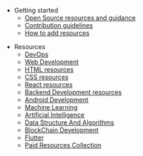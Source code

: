 - Getting started
  - [Open Source resources and guidance](../pages/open-source-resources.md)
  - [Contribution guidelines](../Contributing.md)
  - [How to add resources](../how-to-add-resources.md)

* Resources
  - [DevOps](./../pages/devops-resources.md)
  - [Web Development](../pages/web-development-resources.md)
  - [HTML resources](./../pages/HTML-resources.md)
  - [CSS resources](./../pages/CSS-resources.md)
  - [React resources](./../pages/react-resources.md)
  - [Backend Development resources](./../pages/backend-development-resource.md)
  - [Android Development](../pages/android-development-resources.md)
  - [Machine Learning](../pages/machine-learning-resources.md)
  - [Artificial Intelligence](../pages/AI-resources.md)
  - [Data Structure And Algorithms](../pages/data-structure-and-algorithms-resources.md)
  - [BlockChain Development](../pages/full-stack-blockchain-development.md)
  - [Flutter](./../pages/flutter.md)
  - [Paid Resources Collection](../pages/paid-resources.md)
